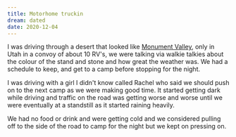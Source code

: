 ```yaml
---
title: Motorhome truckin
dream: dated
date: 2020-12-04
---
```


I was driving through a desert that looked like [Monument Valley](https://en.wikipedia.org/wiki/Monument_Valley), only in Utah in a convoy of about 10 RV's, we were talking via walkie talkies about the colour of the stand and stone and how great the weather was. We had a schedule to keep, and get to a camp before stopping for the night.

I was driving with a girl I didn't know called Rachel who said we should push on to the next camp as we were making good time. It started getting dark while driving and traffic on the road was getting worse and worse until we were eventually at a standstill as it started raining heavily.

We had no food or drink and were getting cold and we considered pulling off to the side of the road to camp for the night but we kept on pressing on.
